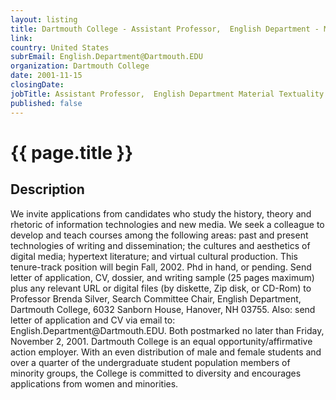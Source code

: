 ```yaml
---
layout: listing
title: Dartmouth College - Assistant Professor,  English Department - Material Textuality and Digital Media
link:
country: United States
subrEmail: English.Department@Dartmouth.EDU
organization: Dartmouth College 
date: 2001-11-15
closingDate: 
jobTitle: Assistant Professor,  English Department Material Textuality and Digital Media
published: false
---
```



# {{ page.title }}

## Description


<p>We invite applications from candidates who study the history, theory and rhetoric of information technologies and new media.  We seek a colleague to develop and teach courses among the following areas: past and present technologies of writing and dissemination; the cultures and aesthetics of digital media; hypertext literature; and virtual cultural production.  This tenure-track position will begin Fall, 2002.  Phd in hand, or pending. Send letter of application, CV, dossier, and writing sample (25 pages maximum) plus any relevant URL or digital files (by diskette, Zip disk, or CD-Rom) to Professor Brenda Silver, Search Committee Chair, English Department, Dartmouth College, 6032 Sanborn House, Hanover, NH  03755.  Also: send letter of application and CV via email to: English.Department@Dartmouth.EDU. Both postmarked no later than Friday, November 2, 2001. Dartmouth College is an equal opportunity/affirmative action employer. With an even distribution of male and female students and over a quarter of the undergraduate student population members of minority groups, the College is committed to diversity and encourages applications from women and minorities.</p>

